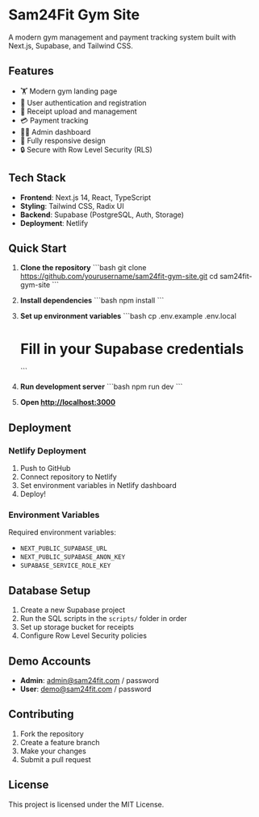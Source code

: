 # Sam24Fit Gym Site

A modern gym management and payment tracking system built with Next.js, Supabase, and Tailwind CSS.

## Features

- 🏋️ Modern gym landing page
- 👤 User authentication and registration
- 📄 Receipt upload and management
- 💳 Payment tracking
- 👨‍💼 Admin dashboard
- 📱 Fully responsive design
- 🔒 Secure with Row Level Security (RLS)

## Tech Stack

- **Frontend**: Next.js 14, React, TypeScript
- **Styling**: Tailwind CSS, Radix UI
- **Backend**: Supabase (PostgreSQL, Auth, Storage)
- **Deployment**: Netlify

## Quick Start

1. **Clone the repository**
   \`\`\`bash
   git clone https://github.com/yourusername/sam24fit-gym-site.git
   cd sam24fit-gym-site
   \`\`\`

2. **Install dependencies**
   \`\`\`bash
   npm install
   \`\`\`

3. **Set up environment variables**
   \`\`\`bash
   cp .env.example .env.local
   # Fill in your Supabase credentials
   \`\`\`

4. **Run development server**
   \`\`\`bash
   npm run dev
   \`\`\`

5. **Open [http://localhost:3000](http://localhost:3000)**

## Deployment

### Netlify Deployment

1. Push to GitHub
2. Connect repository to Netlify
3. Set environment variables in Netlify dashboard
4. Deploy!

### Environment Variables

Required environment variables:
- `NEXT_PUBLIC_SUPABASE_URL`
- `NEXT_PUBLIC_SUPABASE_ANON_KEY`
- `SUPABASE_SERVICE_ROLE_KEY`

## Database Setup

1. Create a new Supabase project
2. Run the SQL scripts in the `scripts/` folder in order
3. Set up storage bucket for receipts
4. Configure Row Level Security policies

## Demo Accounts

- **Admin**: admin@sam24fit.com / password
- **User**: demo@sam24fit.com / password

## Contributing

1. Fork the repository
2. Create a feature branch
3. Make your changes
4. Submit a pull request

## License

This project is licensed under the MIT License.
